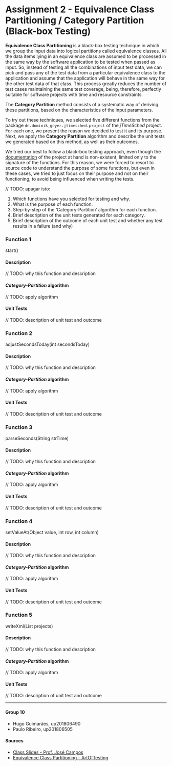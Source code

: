 # Assignment 2 - Equivalence Class Partitioning / Category Partition (Black-box Testing)

**Equivalence Class Partitioning** is a black-box testing technique in which we group the input data into logical partitions called equivalence classes.
All the data items lying in an equivalence class are assumed to be processed in the same way by the software application to be tested when passed as input.
So, instead of testing all the combinations of input test data, we can pick and pass any of the test data from a particular equivalence class to the application and assume that the application will behave in the same way for the other test data of that class.
This process greatly reduces the number of test cases maintaining the same test coverage, being, therefore, perfectly suitable for software projects with time and resource constraints.

The **Category Partition** method consists of a systematic way of deriving these partitions, based on the characteristics of the input parameters.

To try out these techniques, we selected five different functions from the package `de.dominik_geyer.jtimesched.project` of the *jTimeSched* project.
For each one, we present the reason we decided to test it and its purpose.
Next, we apply the **Category Partition** algorithm and describe the unit tests we generated based on this method, as well as their outcomes.

We tried our best to follow a black-box testing approach, even though the [documentation](https://paginas.fe.up.pt/~jcmc/tvvs/2022-2023/assignments/jtimesched-javadoc/index.html) of the project at hand is non-existent, limited only to the signature of the functions.
For this reason, we were forced to resort to source code to understand the purpose of some functions, but even in these cases, we tried to just focus on their purpose and not on their functioning, to avoid being influenced when writing the tests.

// TODO: apagar isto:
1. Which functions have you selected for testing and why.
1. What is the purpose of each function.
1. Step-by-step of the ‘Category-Partition’ algorithm for each function.
1. Brief description of the unit tests generated for each category.
1. Brief description of the outcome of each unit test and whether any test results in a failure (and why)

### Function 1

start()

#### Description

// TODO: why this function and description

#### *Category-Partition* algorithm

// TODO: apply algorithm

#### Unit Tests

// TODO: description of unit test and outcome

### Function 2

adjustSecondsToday(int secondsToday)

#### Description

// TODO: why this function and description

#### *Category-Partition* algorithm

// TODO: apply algorithm

#### Unit Tests

// TODO: description of unit test and outcome

### Function 3

parseSeconds(String strTime)

#### Description

// TODO: why this function and description

#### *Category-Partition* algorithm

// TODO: apply algorithm

#### Unit Tests

// TODO: description of unit test and outcome

### Function 4

setValueAt(Object value, int row, int column)

#### Description

// TODO: why this function and description

#### *Category-Partition* algorithm

// TODO: apply algorithm

#### Unit Tests

// TODO: description of unit test and outcome

### Function 5

writeXml(List<Project> projects)

#### Description

// TODO: why this function and description

#### *Category-Partition* algorithm

// TODO: apply algorithm

#### Unit Tests

// TODO: description of unit test and outcome

-----

#### Group 10

- Hugo Guimarães, up201806490
- Paulo Ribeiro, up201806505

#### Sources

- [Class Slides - Prof. José Campos](https://paginas.fe.up.pt/~jcmc/tvvs/2022-2023/lectures/lecture-2.pdf)
- [Equivalence Class Partitioning - ArtOfTesting](https://artoftesting.com/equivalence-class-partitioning)